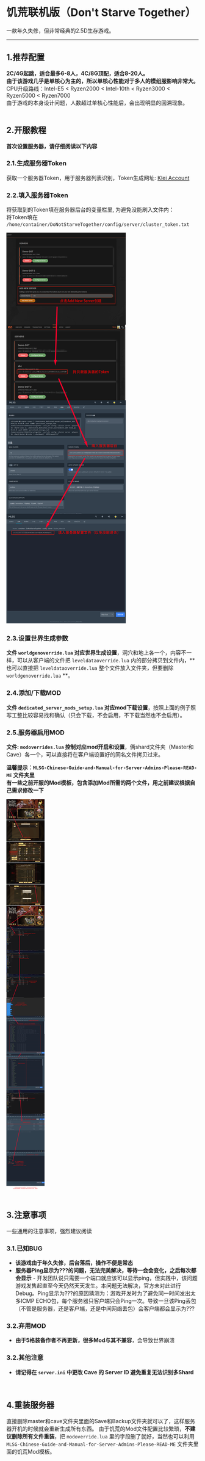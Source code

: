 # 饥荒联机版（Don't Starve Together）
一款年久失修，但非常经典的2.5D生存游戏。

---

## 1.推荐配置

**2C/4G起跳，适合最多6-8人，4C/8G顶配，适合8-20人。**  
**由于该游戏几乎是单核心为主的，所以单核心性能对于多人的模组服影响非常大。**  
CPU升级路线：Intel-E5 < Ryzen2000 < Intel-10th < Ryzen3000 < Ryzen5000 < Ryzen7000  
由于游戏的本身设计问题，人数超过单核心性能后，会出现明显的回溯现象。  
<br>

## 2.开服教程

**首次设置服务器，请仔细阅读以下内容**  

### 2.1.生成服务器Token
获取一个服务器Token，用于服务器列表识别，Token生成网址: [Klei Account](https://accounts.klei.com/account/game/servers?game=DontStarveTogether)  

### 2.2.填入服务器Token
将获取到的Token填在服务器后台的变量栏里, 为避免没能刷入文件内：  
将Token填在 `/home/container/DoNotStarveTogether/config/server/cluster_token.txt`  

![Token设置](/assets/dontstrave/token-setup.png)  

### 2.3.设置世界生成参数
**文件 `worldgenoverride.lua` 对应世界生成设置**，洞穴和地上各一个，内容不一样，可以从客户端的文件把 `leveldataoverride.lua` 内的部分拷贝到文件内，**也可以直接把 `leveldataoverride.lua` 整个文件放入文件夹，但要删除 `worldgenoverride.lua` **。  

### 2.4.添加/下载MOD
**文件 `dedicated_server_mods_setup.lua` 对应mod下载设置**，按照上面的例子照写工整比较容易找和确认（只会下载，不会启用，不下载当然也不会启用）。  

### 2.5.服务器启用MOD
**文件: `modoverrides.lua` 控制对应mod开启和设置**，俩shard文件夹（Master和Cave）各一个，可以直接将在客户端设置好的同名文件拷贝过来。  

**温馨提示：`MLSG-Chinese-Guide-and-Manual-for-Server-Admins-Please-READ-ME` 文件夹里  
有一些之前开服的Mod模板，包含添加Mod所需的两个文件，用之前建议根据自己需求修改一下**  

![世界设置](/assets/dontstrave/mod-setup.png)  
<br>

## 3.注意事项

一些通用的注意事项，强烈建议阅读  

### 3.1.已知BUG

- **该游戏由于年久失修，后台落后，操作不便是常态**
- **服务器Ping显示为???的问题，无法完美解决，等待一会会变化，之后每次都会显示** - 开发团队说只需要一个端口就应该可以显示ping，但实践中，该问题游戏发售起直至今天仍然天天发生。本问题无法解决，官方未对此进行Debug。Ping显示为???的原因猜测为：游戏开发时为了避免同一时间发出太多ICMP ECHO包，每个服务器只客户端只会Ping一次。导致一旦该Ping丢包（不管是服务器，还是客户端，还是中间网络丢包）会客户端都会显示为???  

### 3.2.弃用MOD

- **由于5格装备作者不再更新，很多Mod与其不兼容**，会导致世界崩溃  

### 3.2.其他注意

- **请记得在 `server.ini` 中更改 Cave 的 Server ID 避免重复无法识别多Shard**  
<br>

## 4.重装服务器

直接删除master和cave文件夹里面的Save和Backup文件夹就可以了，这样服务器开机的时候就会重新生成所有东西。
由于饥荒的Mod文件配置比较繁琐，**不建议删除所有文件重装**，把 `modoverride.lua` 里的字段删了就好，当然也可以利用 
`MLSG-Chinese-Guide-and-Manual-for-Server-Admins-Please-READ-ME` 文件夹里面的饥荒Mod模板。
